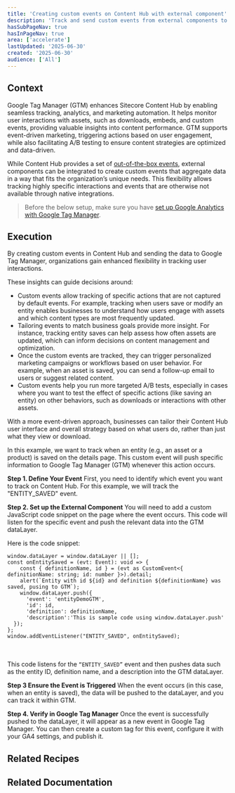 ```yaml
---
title: 'Creating custom events on Content Hub with external component'
description: 'Track and send custom events from external components to Google Tag Manager for advanced user behavior insights.'
hasSubPageNav: true
hasInPageNav: true
area: ['accelerate']
lastUpdated: '2025-06-30'
created: '2025-06-30'
audience: ['All']
---
```


## Context
Google Tag Manager (GTM) enhances Sitecore Content Hub by enabling seamless tracking, analytics, and marketing automation. It helps monitor user interactions with assets, such as downloads, embeds, and custom events, providing valuable insights into content performance. GTM supports event-driven marketing, triggering actions based on user engagement, while also facilitating A/B testing to ensure content strategies are optimized and data-driven.

While Content Hub provides a set of [out-of-the-box events](https://doc.sitecore.com/ch/en/users/content-hub/google-tag-manager.html), external components can be integrated to create custom events that aggregate data in a way that fits the organization’s unique needs. This flexibility allows tracking highly specific interactions and events that are otherwise not available through native integrations.

> Before the below setup, make sure you have [set up Google Analytics with Google Tag Manager](https://doc.sitecore.com/ch/en/users/content-hub/set-up-google-analytics-with-google-tag-manager.html).

## Execution
By creating custom events in Content Hub and sending the data to Google Tag Manager, organizations gain enhanced flexibility in tracking user interactions. 

These insights can guide decisions around:
- Custom events allow tracking of specific actions that are not captured by default events. For example, tracking when users save or modify an entity enables businesses to understand how users engage with assets and which content types are most frequently updated.
- Tailoring events to match business goals provide more insight. For instance, tracking entity saves can help assess how often assets are updated, which can inform decisions on content management and optimization.
- Once the custom events are tracked, they can trigger personalized marketing campaigns or workflows based on user behavior. For example, when an asset is saved, you can send a follow-up email to users or suggest related content.
- Custom events help you run more targeted A/B tests, especially in cases where you want to test the effect of specific actions (like saving an entity) on other behaviors, such as downloads or interactions with other assets.

With a more event-driven approach, businesses can tailor their Content Hub user interface and overall strategy based on what users do, rather than just what they view or download. 
 
In this example, we want to track when an entity (e.g., an asset or a product) is saved on the details page. This custom event will push specific information to Google Tag Manager (GTM) whenever this action occurs.

**Step 1. Define Your Event**
First, you need to identify which event you want to track on Content Hub. For this example, we will track the "ENTITY_SAVED" event.

**Step 2. Set up the External Component**
You will need to add a custom JavaScript code snippet on the page where the event occurs. This code will listen for the specific event and push the relevant data into the GTM dataLayer.

Here is the code snippet:

```
window.dataLayer = window.dataLayer || [];
const onEntitySaved = (evt: Event): void => {
    const { definitionName, id } = (evt as CustomEvent<{ definitionName: string; id: number }>).detail;
    alert(`Entity with id ${id} and definition ${definitionName} was saved, pusing to GTM`);
    window.dataLayer.push({
      'event': 'entityDemoGTM',
      'id': id,
      'definition': definitionName,
      'description':'This is sample code using window.dataLayer.push'
  });
};
window.addEventListener("ENTITY_SAVED", onEntitySaved);
```
<br/><br/>
This code listens for the `“ENTITY_SAVED”` event and then pushes data such as the entity ID, definition name, and a description into the GTM dataLayer.

**Step 3 Ensure the Event is Triggered**
 When the event occurs (in this case, when an entity is saved), the data will be pushed to the dataLayer, and you can track it within GTM.

**Step 4. Verify in Google Tag Manager**
Once the event is successfully pushed to the dataLayer, it will appear as a new event in Google Tag Manager. You can then create a custom tag for this event, configure it with your GA4 settings, and publish it.

## Related Recipes

<Row columns={2}>
  <Link title="Identifying the Most Searched Terms on the Assets Page
" link="/learn/accelerate/content-hub/optimization/reporting/most-searched-assets" /> 
  <Link title="Developing External Components" link="/learn/accelerate/content-hub/implementation/custom-logic/developing-external-components" /> 
</Row>


## Related Documentation

<Row columns={2}>
  <Link title="Set up Google Analytics with Google Tag Manager" link="https://doc.sitecore.com/ch/en/users/content-hub/set-up-google-analytics-with-google-tag-manager.html" /> 
</Row>

